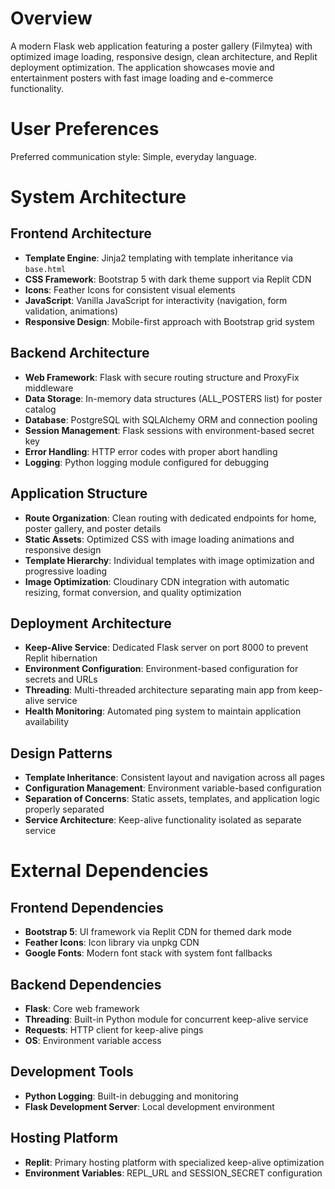 # Overview

A modern Flask web application featuring a poster gallery (Filmytea) with optimized image loading, responsive design, clean architecture, and Replit deployment optimization. The application showcases movie and entertainment posters with fast image loading and e-commerce functionality.

# User Preferences

Preferred communication style: Simple, everyday language.

# System Architecture

## Frontend Architecture
- **Template Engine**: Jinja2 templating with template inheritance via `base.html`
- **CSS Framework**: Bootstrap 5 with dark theme support via Replit CDN
- **Icons**: Feather Icons for consistent visual elements
- **JavaScript**: Vanilla JavaScript for interactivity (navigation, form validation, animations)
- **Responsive Design**: Mobile-first approach with Bootstrap grid system

## Backend Architecture
- **Web Framework**: Flask with secure routing structure and ProxyFix middleware
- **Data Storage**: In-memory data structures (ALL_POSTERS list) for poster catalog
- **Database**: PostgreSQL with SQLAlchemy ORM and connection pooling
- **Session Management**: Flask sessions with environment-based secret key
- **Error Handling**: HTTP error codes with proper abort handling
- **Logging**: Python logging module configured for debugging

## Application Structure
- **Route Organization**: Clean routing with dedicated endpoints for home, poster gallery, and poster details
- **Static Assets**: Optimized CSS with image loading animations and responsive design
- **Template Hierarchy**: Individual templates with image optimization and progressive loading
- **Image Optimization**: Cloudinary CDN integration with automatic resizing, format conversion, and quality optimization

## Deployment Architecture
- **Keep-Alive Service**: Dedicated Flask server on port 8000 to prevent Replit hibernation
- **Environment Configuration**: Environment-based configuration for secrets and URLs
- **Threading**: Multi-threaded architecture separating main app from keep-alive service
- **Health Monitoring**: Automated ping system to maintain application availability

## Design Patterns
- **Template Inheritance**: Consistent layout and navigation across all pages
- **Configuration Management**: Environment variable-based configuration
- **Separation of Concerns**: Static assets, templates, and application logic properly separated
- **Service Architecture**: Keep-alive functionality isolated as separate service

# External Dependencies

## Frontend Dependencies
- **Bootstrap 5**: UI framework via Replit CDN for themed dark mode
- **Feather Icons**: Icon library via unpkg CDN
- **Google Fonts**: Modern font stack with system font fallbacks

## Backend Dependencies
- **Flask**: Core web framework
- **Threading**: Built-in Python module for concurrent keep-alive service
- **Requests**: HTTP client for keep-alive pings
- **OS**: Environment variable access

## Development Tools
- **Python Logging**: Built-in debugging and monitoring
- **Flask Development Server**: Local development environment

## Hosting Platform
- **Replit**: Primary hosting platform with specialized keep-alive optimization
- **Environment Variables**: REPL_URL and SESSION_SECRET configuration